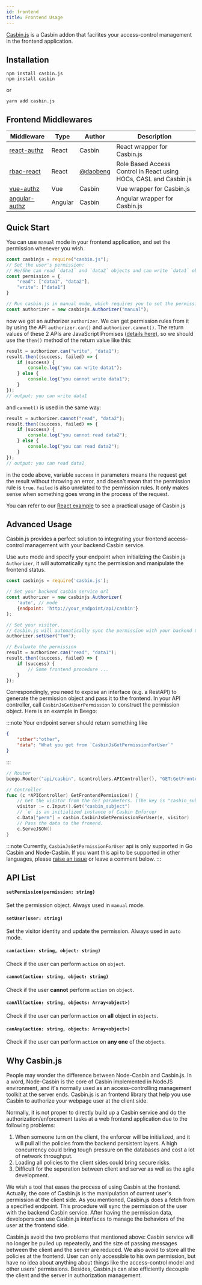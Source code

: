 ```yaml
---
id: frontend
title: Frontend Usage
---
```


[Casbin.js](https://github.com/casbin/casbin.js) is a Casbin addon that facilites your access-control management in the frontend application.


## Installation

```
npm install casbin.js
npm install casbin
```
or
```
yarn add casbin.js
```

## Frontend Middlewares

Middleware | Type | Author | Description
----|-----|----|----
[react-authz](https://github.com/casbin-js/react-authz) | React | Casbin | React wrapper for Casbin.js
[rbac-react](https://github.com/daobeng/rbac-react) | React | [@daobeng](https://github.com/daobeng) | Role Based Access Control in React using HOCs, CASL and Casbin.js
[vue-authz](https://github.com/casbin-js/vue-authz) | Vue | Casbin | Vue wrapper for Casbin.js
[angular-authz](https://github.com/casbin-js/angular-authz) | Angular | Casbin | Angular wrapper for Casbin.js

## Quick Start
You can use `manual` mode in your frontend application, and set the permission whenever you wish.
```Javascript
const casbinjs = require("casbin.js");
// Set the user's permission:
// He/She can read `data1` and `data2` objects and can write `data1` object
const permission = {
    "read": ["data1", "data2"],
    "write": ["data1"]
}

// Run casbin.js in manual mode, which requires you to set the permission manually.
const authorizer = new casbinjs.Authorizer("manual");
```

now we got an authorizer `authorizer`. We can get permission rules from it by using the API `authorizer.can()` and `authorizer.cannot()`. The return values of these 2 APIs are JavaScript Promises ([details here](https://developer.mozilla.org/en-US/docs/Web/JavaScript/Guide/Using_promises)), so we should use the `then()` method of the return value like this:

```javascript
result = authorizer.can("write", "data1");
result.then((success, failed) => {
    if (success) {
        console.log("you can write data1");
    } else {
        console.log("you cannot write data1");
    }
});
// output: you can write data1
```

and `cannot()` is used in the same way:

```javascript
result = authorizer.cannot("read", "data2");
result.then((success, failed) => {
    if (success) {
        console.log("you cannot read data2");
    } else {
        console.log("you can read data2");
    }
});
// output: you can read data2
```

in the code above, variable `success` in parameters means the request get the result without throwing an error, and doesn't mean that the permission rule is `true`. `failed` is also unrelated to the permission rules. It only makes sense when something goes wrong in the process of the request.

You can refer to our [React example](https://github.com/casbin-js/examples) to see a practical usage of Casbin.js

<!-- #### Permission Object
Casbin.js will accept a JSON object to manipulate the correspoding permission of a visitor. For example:
```
{
    "read": ["data1", "data2"],
    "write": ["data1"]
}
```
The permission object above shows the visitor can `read` `data1` and `data2` objects, while can only `write` `data1` objects. -->


## Advanced Usage

Casbin.js provides a perfect solution to integrating your frontend access-control management with your backend Casbin service.


Use `auto` mode and specify your endpoint when initializing the Casbin.js `Authorizer`, it will automatically sync the permission and manipulate the frontend status.

```Javascript
const casbinjs = require('casbin.js');

// Set your backend casbin service url
const authorizer = new casbinjs.Authorizer(
    'auto', // mode
    {endpoint: 'http://your_endpoint/api/casbin'}
);

// Set your visitor. 
// Casbin.js will automatically sync the permission with your backend Casbin service.
authorizer.setUser("Tom");

// Evaluate the permission
result = authorizer.can("read", "data1");
result.then((success, failed) => {
    if (success) {
        // Some frontend procedure ...
    }
});
```

Correspondingly, you need to expose an interface (e.g. a RestAPI) to generate the permission object and pass it to the frontend. In your API controller, call `CasbinJsGetUserPermission` to construct the permission object. Here is an example in Beego:

:::note
Your endpoint server should return something like
```json
{
    "other":"other",
    "data": "What you get from `CasbinJsGetPermissionForUser`"
}
```
:::

```Go
// Router
beego.Router("api/casbin", &controllers.APIController{}, "GET:GetFrontendPermission")

// Controller
func (c *APIController) GetFrontendPermission() {
    // Get the visitor from the GET parameters. (The key is "casbin_subject")
    visitor := c.Input().Get("casbin_subject")
    // `e` is an initialized instance of Casbin Enforcer
    c.Data["perm"] = casbin.CasbinJsGetPermissionForUser(e, visitor) 
    // Pass the data to the fronend.
    c.ServeJSON()
}
```

:::note
Currently, `CasbinJsGetPermissionForUser` api is only supported in Go Casbin and Node-Casbin. If you want this api to be supported in other languages, please [raise an issue](https://github.com/casbin/casbin.js/issues) or leave a comment below.
:::


## API List

#### `setPermission(permission: string)`
Set the permission object. Always used in `manual` mode.

#### `setUser(user: string)`
Set the visitor identity and update the permission. Always used in `auto` mode.

#### `can(action: string, object: string)`
Check if the user can perform `action` on `object`.

#### `cannot(action: string, object: string)`
Check if the user **cannot** perform `action` on `object`.

#### `canAll(action: string, objects: Array<object>)`
Check if the user can perform `action` on **all** object in `objects`.

#### `canAny(action: string, objects: Array<object>)`
Check if the user can perform `action` on **any one** of the `objects`.


## Why Casbin.js

People may wonder the difference between Node-Casbin and Casbin.js. In a word, Node-Casbin is the core of Casbin implemented in NodeJS environment, and it's normally used as an access-controlling management toolkit at the server ends. Casbin.js is an frontend library that help you use Casbin to authorize your webpage user at the client side.

Normally, it is not proper to directly build up a Casbin service and do the authorization/enforcement tasks at a web frontend application due to the following problems:
1. When someone turn on the client, the enforcer will be initialized, and it will pull all the policies from the backend persistent layers. A high concurrency could bring tough pressure on the databases and cost a lot of network throughput. 
2. Loading all policies to the client sides could bring secure risks.
3. Difficult for the seperation between client and server as well as the agile development.

We wish a tool that eases the process of using Casbin at the frontend. Actually, the core of Casbin.js is the manipulation of current user's permission at the client side. As you mentioned, Casbin.js does a fetch from a specified endpoint. This procedure will sync the permission of the user with the backend Casbin service. After having the permission data, developers can use Casbin.js interfaces to manage the behaviors of the user at the frontend side.

Casbin.js avoid the two problems that mentioned above: Casbin service will no longer be pulled up repeatedly, and the size of passing messages between the client and the server are reduced. We also avoid to store all the policies at the frontend. User can only accessible to his own permission, but have no idea about anything about things like the access-control model and other users' permissions. Besides, Casbin.js can also efficiently decouple the client and the server in authorization management.
